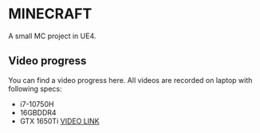 # MINECRAFT
A small MC project in UE4.

## Video progress
You can find a video progress here.
All videos are recorded on laptop with following specs:
- i7-10750H
- 16GBDDR4
- GTX 1650Ti
[VIDEO LINK](https://vimeo.com/showcase/8297492)
